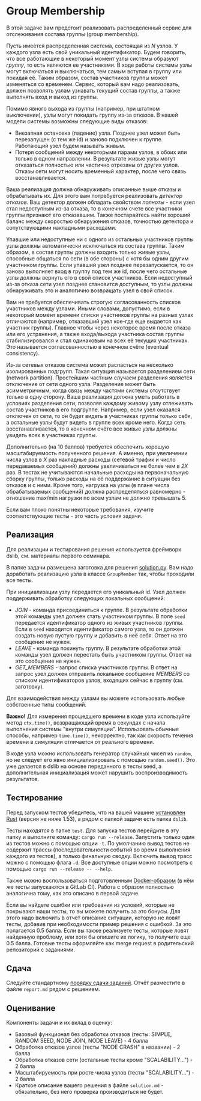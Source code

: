 # Group Membership

В этой задаче вам предстоит реализовать распределенный сервис для отслеживания состава группы (group membership).

Пусть имеется распределенная система, состоящая из _N_ узлов. У каждого узла есть свой уникальный идентификатор. Будем говорить, что все работающие в некоторый момент узлы системы образуют _группу_, то есть являются ее участниками. В ходе работы системы узлы могут включаться и выключаться, тем самым вступая в группу или покидая её. Таким образом, состав участников группы может изменяться со временем. Сервис, который вам надо реализовать, должен позволять узлам узнавать текущий состав группы, а также выполнять вход и выход из группы.

Помимо явного выхода из группы (например, при штатном выключении), узлы могут покидать группу из-за отказов. В нашей модели системы возможны следующие виды отказов:
- Внезапная остановка (падение) узла. Позднее узел может быть перезапущен (с тем же id) и заново подключен к группе. Работающий узел будем называть живым.
- Потеря сообщений между некоторыми парами узлов, в обоих или только в одном направлении. В результате живые узлы могут отказаться полностью или частично отрезаны от других узлов. Отказы сети могут носить временный характер, после чего связь восстанавливается.

Ваша реализация должна обнаруживать описанные выше отказы и обрабатывать их. Для этого вам потребуется реализовать _детектор отказов_. Ваш детектор должен обладать свойством _полноты_ - если узел стал недоступным из-за отказа, то в конечном счете все участники группы признают его отказавшим. Также постарайтесь найти хороший баланс между скоростью обнаружения отказов, точностью детектора и сопутствующими накладными расходами.

Упавшие или недоступные ни с одного из остальных участников группы узлы должны автоматически исключаться из состава группы. Таким образом, в состав группы должны входить только живые узлы, способные общаться по сети (в обе стороны) с хотя бы одним другим участником группы. Если упавший узел позднее перезапускается, то он заново выполняет вход в группу под тем же id, после чего остальные узлы должны вернуть его в свой список участников. Если недоступный из-за отказа сети узел позднее становится доступным, то узлы должны обнаруживать это и аналогично возвращать узел в свой список. 

Вам не требуется обеспечивать строгую согласованность списков участников между узлами. Иными словами, допустимо, если в некоторый момент времени списки участников группы на разных узлах отличаются (например, отказавший узел кое-где еще выдается как участник группы). Главное чтобы через некоторое время после отказа или его устранения, а также входа/выхода участника состав группы стабилизировался и стал одинаковым на всех её текущих участниках. Это называется согласованностью в конечном счёте (eventual consistency).

Из-за сетевых отказов система может распасться на несколько изолированных подгрупп. Такая ситуация называется разделением сети (network partition). Простейшим частным случаем разделения является отключение от сети одного узла. Разделение может быть асимметричным, когда связь между частями системы отсутствует только в одну сторону. Ваша реализация должна уметь работать в условиях разделения сети, позволяя каждому живому узлу отлеживать состав участников в его подгруппе. Например, если узел оказался отключен от сети, то он будет видеть в участниках группы только себя, а остальные узлы будут видеть в группе всех кроме него. Когда сеть восстанавливается, то в конечном счёте все живые узлы должны увидеть всех в участниках группы.

Дополнительно (на 10 баллов) требуется обеспечить хорошую масштабируемость полученного решения. А именно, при увеличении числа узлов в _X_ раз накладные расходы (сетевой трафик и число передаваемых сообщений) должны увеличиваться не более чем в _2X_ раз.  В тестах не учитываются начальные расходы на первоначальную сборку группы, только расходы на её поддержание в ситуации без отказов и с ними. Кроме того, нагрузка на узлы (в плане числа обрабатываемых сообщений) должна распределяться равномерно - отношение max/min нагрузки по всем узлам не должно превышать 5.

Если вам плохо понятны некоторые требования, изучите соответствующие тесты - это часть условия задачи.

## Реализация

Для реализации и тестирования решения используется фреймворк dslib, см. материалы первого семинара.

В папке задачи размещена заготовка для решения [solution.py](solution.py). Вам надо доработать реализацию узла в классе `GroupMember` так, чтобы проходили все тесты.

При инициализации узлу передается его уникальный id. Узел должен поддерживать обработку следующих локальных сообщений:
- _JOIN_ - команда присоединиться к группе. В результате обработки этой команды узел должен стать участником группы. В поле `seed` передается идентификатор одного из живых участников группы. Если в `seed` находится идентификатор самого узла, то он должен создать новую пустую группу и добавить в неё себя. Ответ на это сообщение не нужен.
- _LEAVE_ - команда покинуть группу. В результате обработки этой команды узел должен перестать быть участником группы. Ответ на это сообщение не нужен.
- _GET_MEMBERS_ - запрос списка участников группы. В ответ на запрос узел должен отправить локальное сообщение _MEMBERS_ со списком идентификаторов узлов, входящих сейчас в группу (см. заготовку).

Для взаимодействия между узлами вы можете использовать любые собственные типы сообщений.

**Важно!** Для измерения прошедшего времени в коде узла используйте метод `ctx.time()`, возвращающий время в секундах с начала выполнения системы "внутри симуляции". Использовать обычные способы, например `time.time()`, некорректно, так как скорость течения времени в симуляции отличается от реального времени.

В коде узла можно использовать генератор случайных чисел из `random`, но не следует его явно инициализировать с помощью `random.seed()`. Это уже делается в dslib на основе переданного в тесты seed, а дополнительная инициализация может нарушить воспроизводимость результатов.

## Тестирование

Перед запуском тестов убедитесь, что на вашей машине [установлен Rust](https://www.rust-lang.org/tools/install) (версия не ниже 1.53), а рядом с папкой задачи есть папка `dslib`.

Тесты находятся в папке `test`. Для запуска тестов перейдите в эту папку и выполните команду: `cargo run --release`. Запустить только один из тестов можно с помощью опции `-t`. По умолчанию вывод тестов не содержит трассы (последовательности событий во время выполнения каждого из тестов), а только финальную сводку. Включить вывод трасс можно с помощью флага `-d`. Все доступные опции можно посмотреть с помощью `cargo run --release -- --help`.

Также можно воспользоваться подготовленным [Docker-образом](Dockerfile) (в нём же тесты запускаются в GitLab CI). Работа с образом полностью аналогична тому, как это описано в первой задаче.

Если вы найдете ошибки или требования из условий, которые не покрывают наши тесты, то вы можете получить за это бонусы. Для этого надо включить в отчёт описание ситуации, которую не ловят тесты, добавив при необходимости пример решения с ошибкой. За это полагается 0.5 балла. Если вы также реализуете тесты, которые ловят найденную проблему, или хотя бы опишите их логику, то получите еще 0.5 балла. Готовые тесты оформляйте как merge request в родительский репозиторий с заданиями.

## Сдача

Следуйте стандартному [порядку сдачи заданий](../README.md). Отчёт разместите в файле `report.md` рядом с решением.

## Оценивание

Компоненты задачи и их вклад в оценку:
- Базовый функционал без обработки отказов (тесты: SIMPLE, RANDOM SEED, NODE JOIN, NODE LEAVE) - 4 балла
- Обработка отказов узлов (тесты "NODE CRASH" в названии) - 2 балла
- Обработка отказов сети (остальные тесты кроме "SCALABILITY...") - 2 балла
- Масштабируемость при росте числа узлов (тесты "SCALABILITY...") - 2 балла
- Краткое описание вашего решения в файле `solution.md` - обязательно, без него проверка производиться не будет.
